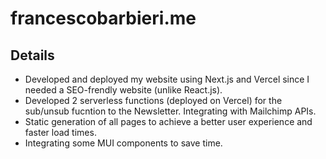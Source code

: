 # francescobarbieri.me

## Details

- Developed and deployed my website using Next.js and Vercel since I needed a SEO-frendly website (unlike React.js).
- Developed 2 serverless functions (deployed on Vercel) for the sub/unsub fucntion to the Newsletter. Integrating with Mailchimp APIs.
- Static generation of all pages to achieve a better user experience and faster load times.
- Integrating some MUI components to save time.